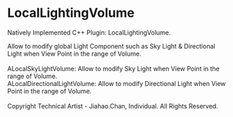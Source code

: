 # LocalLightingVolume

Natively Implemented C++ Plugin: LocalLightingVolume.

Allow to modify global Light Component such as Sky Light & Directional Light when View Point in the range of Volume.<br><br>
ALocalSkyLightVolume: Allow to modify Sky Light when View Point in the range of Volume.<br>
ALocalDirectionalLightVolume: Allow to modify Directional Light when View Point in the range of Volume.<br><br>
Copyright Technical Artist - Jiahao.Chan, Individual. All Rights Reserved.
